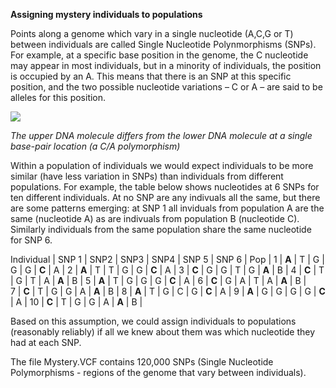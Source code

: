 **Assigning mystery individuals to populations**

Points along a genome which vary in a single nucleotide (A,C,G or T) between individuals are called Single Nucleotide Polynmorphisms (SNPs). For example, at a specific base position in the genome, the C nucleotide may appear in most individuals, but in a minority of individuals, the position is occupied by an A. This means that there is an SNP at this specific position, and the two possible nucleotide variations – C or A – are said to be alleles for this position.

<img src="https://upload.wikimedia.org/wikipedia/commons/thumb/2/2e/Dna-SNP.svg/457px-Dna-SNP.svg.png">

*The upper DNA molecule differs from the lower DNA molecule at a single base-pair location (a C/A polymorphism)*

Within a population of individuals we would expect individuals to be more similar (have less variation in SNPs) than individuals from different populations. For example, the table below shows nucleotides at 6 SNPs for ten different individuals. At no SNP are any indivuals all the same, but there are some patterns emerging: at SNP 1 all inviduals from population A are the same (nucleotide A) as are indivuals from population B (nucleotide C). Similarly individuals from the same population share the same nucleotide for SNP 6. 

Individual  | SNP 1 | SNP2  | SNP3  | SNP4  | SNP 5 | SNP 6 | Pop |
1           | **A** | T     | G     | G     | G     | **C** | A   |
2           | **A** | T     | T     | G     | G     | **C** | A   |
3           | **C** | G     | G     | T     | G     | **A** | B   |
4           | **C** | T     | G     | T     | A     | **A** | B   |
5           | **A** | T     | G     | G     | G     | **C** | A   |
6           | **C** | G     | A     | T     | A     | **A** | B   |   
7           | **C** | T     | G     | G     | A     | **A** | B   |
8           | **A** | T     | G     | C     | G     | **C** | A   |
9           | **A** | G     | G     | G     | G     | **C** | A   |
10          | **C** | T     | G     | G     | A     | **A** | B   |

Based on this assumption, we could assign individuals to populations (reasonably reliably) if all we knew about them was which nucleotide they had at each SNP. 

The file Mystery.VCF contains 120,000 SNPs (Single Nucleotide Polymorphisms - regions of the genome that vary between individuals). 
